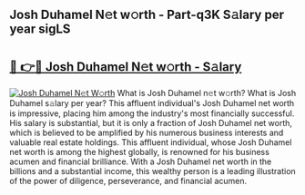 ## Josh Duhamel N𝚎t w𝚘rth - Part-q3K S𝚊lary per year sigLS

# <h2><a href="http://gc4pw1.nevu.top/?p=Josh+Duhamel">🔗 👉🔴 Josh Duhamel N𝚎t w𝚘rth - S𝚊lary</a></h2>

[![Josh Duhamel N𝚎t W𝚘rth](https://i.imgur.com/Oavwk0R.jpeg)](http://gc4pw1.nevu.top/?p=Josh+Duhamel)
What is Josh Duhamel n𝚎t w𝚘rth? What is Josh Duhamel s𝚊lary per year?
This affluent individual's Josh Duhamel net worth is impressive, placing him among the industry's most financially successful. His salary is substantial, but it is only a fraction of Josh Duhamel net worth, which is believed to be amplified by his numerous business interests and valuable real estate holdings. This affluent individual, whose Josh Duhamel net worth is among the highest globally, is renowned for his business acumen and financial brilliance. With a Josh Duhamel net worth in the billions and a substantial income, this wealthy person is a leading illustration of the power of diligence, perseverance, and financial acumen.
